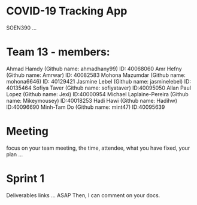 # COVID-19 Tracking App
SOEN390 ... 

# Team 13 - members:
Ahmad Hamdy (Github name: ahmadhany99) ID: 40068060
Amr Hefny (Github name: Amrwar) ID: 40082583
Mohona Mazumdar (Github name: mohona6646) ID: 40129421
Jasmine Lebel (Github name: jasminelebel) ID: 40135464
Sofiya Taver (Github name: sofiyataver) ID:40095050
Allan Paul Lopez (Github name: Jexi) ID:40000954
Michael Laplaine-Pereira (Github name: Mikeymousey) ID:40018253
Hadi Hawi (Github name: Hadihw) ID:40096690
Minh-Tam Do (Github name: mint47) ID:40095639

# Meeting
focus on your team meeting, the time, attendee, what you have fixed, your plan ...

# Sprint 1 
Deliverables links ... ASAP Then, I can comment on your docs.

